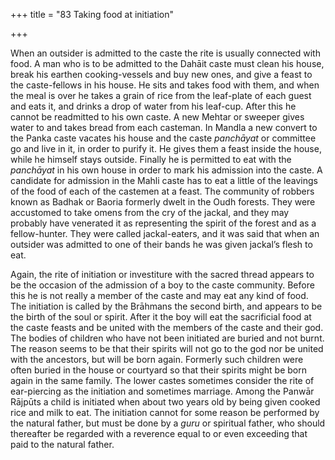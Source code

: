 +++
title = "83 Taking food at initiation"

+++

When an outsider is admitted to the caste the rite is usually connected with food. A man who is to be admitted to the Dahāit caste must clean his house, break his earthen cooking-vessels and buy new ones, and give a feast to the caste-fellows in his house. He sits and takes food with them, and when the meal is over he takes a grain of rice from the leaf-plate of each guest and eats it, and drinks a drop of water from his leaf-cup. After this he cannot be readmitted to his own caste. A new Mehtar or sweeper gives water to and takes bread from each casteman. In Mandla a new convert to the Panka caste vacates his house and the caste *panchāyat* or committee go and live in it, in order to purify it. He gives them a feast inside the house, while he himself stays outside. Finally he is permitted to eat with the *panchāyat* in his own house in order to mark his admission into the caste. A candidate for admission in the Mahli caste has to eat a little of the leavings of the food of each of the castemen at a feast. The community of robbers known as Badhak or Baoria formerly dwelt in the Oudh forests. They were accustomed to take omens from the cry of the jackal, and they may probably have venerated it as representing the spirit of the forest and as a fellow-hunter. They were called jackal-eaters, and it was said that when an outsider was admitted to one of their bands he was given jackal’s flesh to eat. 

Again, the rite of initiation or investiture with the sacred thread appears to be the occasion of the admission of a boy to the caste community. Before this he is not really a member of the caste and may eat any kind of food. The initiation is called by the Brāhmans the second birth, and appears to be the birth of the soul or spirit. After it the boy will eat the sacrificial food at the caste feasts and be united with the members of the caste and their god. The bodies of children who have not been initiated are buried and not burnt. The reason seems to be that their spirits will not go to the god nor be united with the ancestors, but will be born again. Formerly such children were often buried in the house or courtyard so that their spirits might be born again in the same family. The lower castes sometimes consider the rite of ear-piercing as the initiation and sometimes marriage. Among the Panwār Rājpūts a child is initiated when about two years old by being given cooked rice and milk to eat. The initiation cannot for some reason be performed by the natural father, but must be done by a *guru* or spiritual father, who should thereafter be regarded with a reverence equal to or even exceeding that paid to the natural father. 


